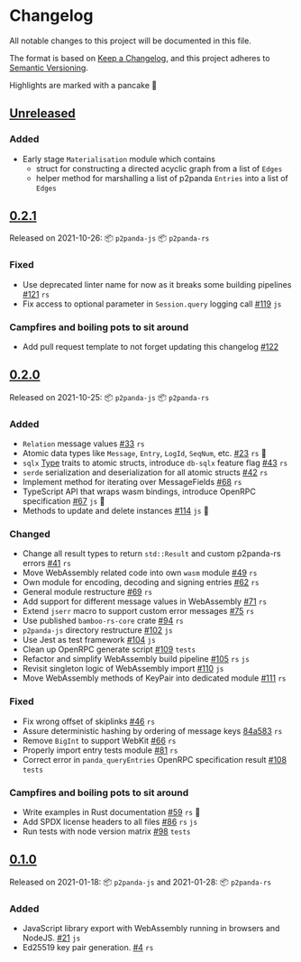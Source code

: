 # Changelog

All notable changes to this project will be documented in this file.

The format is based on [Keep a Changelog](https://keepachangelog.com/en/1.0.0/),
and this project adheres to [Semantic Versioning](https://semver.org/spec/v2.0.0.html).

Highlights are marked with a pancake 🥞

## [Unreleased]

### Added

- Early stage `Materialisation` module which contains
    - struct for constructing a directed acyclic graph from a list of `Edges`
    - helper method for marshalling a list of p2panda `Entries` into a list of `Edges`

## [0.2.1]

Released on 2021-10-26: :package: `p2panda-js` :package: `p2panda-rs`

### Fixed

- Use deprecated linter name for now as it breaks some building pipelines [#121](https://github.com/p2panda/p2panda/pull/121) `rs`
- Fix access to optional parameter in `Session.query` logging call [#119](https://github.com/p2panda/p2panda/issues/119) `js`

### Campfires and boiling pots to sit around

- Add pull request template to not forget updating this changelog [#122](https://github.com/p2panda/p2panda/pull/122)

## [0.2.0]

Released on 2021-10-25: :package: `p2panda-js` :package: `p2panda-rs`

### Added

- `Relation` message values [#33](https://github.com/p2panda/p2panda/pull/33) `rs`
- Atomic data types like `Message`, `Entry`, `LogId`, `SeqNum`, etc. [#23](https://github.com/p2panda/p2panda/pull/23) `rs` 🥞
- `sqlx` [Type](https://docs.rs/sqlx/0.5.1/sqlx/trait.Type.html) traits to atomic structs, introduce `db-sqlx` feature flag [#43](https://github.com/p2panda/p2panda/pull/43) `rs`
- `serde` serialization and deserialization for all atomic structs [#42](https://github.com/p2panda/p2panda/pull/42) `rs`
- Implement method for iterating over MessageFields [#68](https://github.com/p2panda/p2panda/pull/68) `rs`
- TypeScript API that wraps wasm bindings, introduce OpenRPC specification [#67](https://github.com/p2panda/p2panda/pull/67) `js` 🥞
- Methods to update and delete instances [#114](https://github.com/p2panda/p2panda/pull/114) `js` 🥞

### Changed

- Change all result types to return `std::Result` and custom p2panda-rs errors [#41](https://github.com/p2panda/p2panda/pull/41) `rs`
- Move WebAssembly related code into own `wasm` module [#49](https://github.com/p2panda/p2panda/pull/49) `rs`
- Own module for encoding, decoding and signing entries [#62](https://github.com/p2panda/p2panda/pull/62) `rs`
- General module restructure [#69](https://github.com/p2panda/p2panda/pull/69) `rs`
- Add support for different message values in WebAssembly [#71](https://github.com/p2panda/p2panda/pull/71) `rs`
- Extend `jserr` macro to support custom error messages [#75](https://github.com/p2panda/p2panda/pull/75) `rs`
- Use published `bamboo-rs-core` crate [#94](https://github.com/p2panda/p2panda/pull/94) `rs`
- `p2panda-js` directory restructure [#102](https://github.com/p2panda/p2panda/pull/102) `js`
- Use Jest as test framework [#104](https://github.com/p2panda/p2panda/pull/104) `js`
- Clean up OpenRPC generate script [#109](https://github.com/p2panda/p2panda/pull/109) `tests`
- Refactor and simplify WebAssembly build pipeline [#105](https://github.com/p2panda/p2panda/pull/105) `rs` `js`
- Revisit singleton logic of WebAssembly import [#110](https://github.com/p2panda/p2panda/pull/110) `js`
- Move WebAssembly methods of KeyPair into dedicated module [#111](https://github.com/p2panda/p2panda/pull/111) `rs`

### Fixed

- Fix wrong offset of skiplinks [#46](https://github.com/p2panda/p2panda/pull/46) `rs`
- Assure deterministic hashing by ordering of message keys [84a583](https://github.com/p2panda/p2panda/commit/84a583eb58614e8c5ae76c80f2f04ee96db98713) `rs`
- Remove `BigInt` to support WebKit [#66](https://github.com/p2panda/p2panda/pull/66) `rs`
- Properly import entry tests module [#81](https://github.com/p2panda/p2panda/pull/81) `rs`
- Correct error in `panda_queryEntries` OpenRPC specification result [#108](https://github.com/p2panda/p2panda/pull/108) `tests`

### Campfires and boiling pots to sit around

- Write examples in Rust documentation [#59](https://github.com/p2panda/p2panda/pull/59) `rs` 🥞
- Add SPDX license headers to all files [#86](https://github.com/p2panda/p2panda/pull/86) `rs` `js`
- Run tests with node version matrix [#98](https://github.com/p2panda/p2panda/pull/98) `tests`

## [0.1.0]

Released on 2021-01-18: :package: `p2panda-js` and 2021-01-28: :package: `p2panda-rs`

### Added

- JavaScript library export with WebAssembly running in browsers and NodeJS. [#21](https://github.com/p2panda/p2panda/pull/21) `js`
- Ed25519 key pair generation. [#4](https://github.com/p2panda/p2panda/pull/4) `rs`

[unreleased]: https://github.com/p2panda/p2panda/compare/v0.2.1...HEAD
[0.2.1]: https://github.com/p2panda/p2panda/releases/tag/v0.2.1
[0.2.0]: https://github.com/p2panda/p2panda/releases/tag/v0.2.0
[0.1.0]: https://github.com/p2panda/p2panda/releases/tag/v0.1.0

